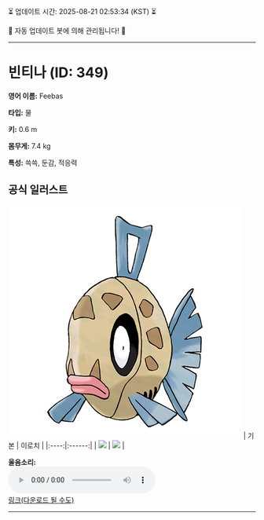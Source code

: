 
⏳ 업데이트 시간: 2025-08-21 02:53:34 (KST) ⏳

🤖 자동 업데이트 봇에 의해 관리됩니다! 🤖

---

# 빈티나 (ID: 349)
**영어 이름:** Feebas

**타입:** 물

**키:** 0.6 m

**몸무게:** 7.4 kg

**특성:** 쓱쓱, 둔감, 적응력

## 공식 일러스트
![](https://raw.githubusercontent.com/PokeAPI/sprites/master/sprites/pokemon/other/official-artwork/349.png)
| 기본 | 이로치 |
|:----:|:------:|
| <img src="http://play.pokemonshowdown.com/sprites/ani/feebas.gif" width="200"> | <img src="http://play.pokemonshowdown.com/sprites/ani-shiny/feebas.gif" width="200"> |

**울음소리:**<br><audio controls src="https://raw.githubusercontent.com/PokeAPI/cries/main/cries/pokemon/latest/349.ogg"></audio><br> [링크(다운로드 될 수도)](https://raw.githubusercontent.com/PokeAPI/cries/main/cries/pokemon/latest/349.ogg)


---
